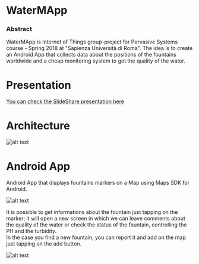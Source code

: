 # WaterMApp
 

### Abstract

WaterMApp is Internet of Things group-project for Pervasive Systems course - Spring 2018 at "Sapienza Università di Roma". 
The idea is to create an Android App that collects data about the positions of the fountains worldwide and a cheap monitoring system to get the quality of the water. 

# Presentation
[You can check the SlideShare presentation here](https://www.slideshare.net/mobile/GiuseppeAndreetti/watermapp-100552441)

# Architecture
![alt text](https://preview.ibb.co/nR4zCo/schema_Water_Mapp.png)

# Android App
Android App that displays fountains markers on a Map using Maps SDK for Android.

![alt text](https://preview.ibb.co/mAVoV8/Screen2.png)

It is possible to get informations about the fountain just tapping on the marker; it will open a new screen in which we can leave comments about the quality of the water or check the status of the fountain, controlling the PH and the turbidity.       
In the case you find a new fountain, you can report it and add on the map just tapping on the add button.

![alt text](https://preview.ibb.co/cNpRHo/Screen1.png)
